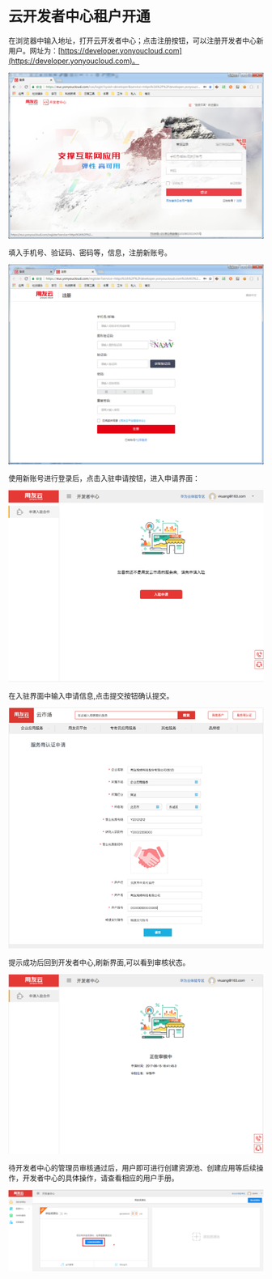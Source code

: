 # 云开发者中心租户开通

  在浏览器中输入地址，打开云开发者中心；点击注册按钮，可以注册开发者中心新用户。网址为：[https://developer.yonyoucloud.com](https://developer.yonyoucloud.com)。

![](./img/05.png)

填入手机号、验证码、密码等，信息，注册新账号。

![](./img/06.png)


使用新账号进行登录后，点击入驻申请按钮，进入申请界面：

![](./img/01.png)

在入驻界面中输入申请信息,点击提交按钮确认提交。

![](./img/02.png)

提示成功后回到开发者中心,刷新界面,可以看到审核状态。

![](./img/03.png)

待开发者中心的管理员审核通过后，用户即可进行创建资源池、创建应用等后续操作，开发者中心的具体操作，请查看相应的用户手册。

![](./img/04.png)
